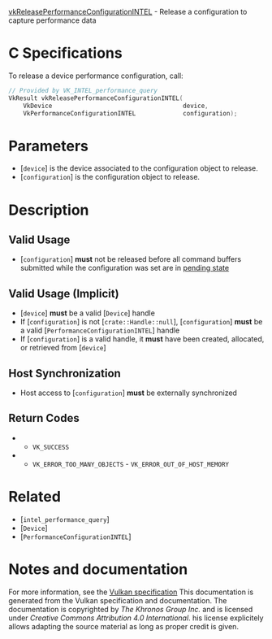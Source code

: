 [vkReleasePerformanceConfigurationINTEL](https://www.khronos.org/registry/vulkan/specs/1.3-extensions/man/html/vkReleasePerformanceConfigurationINTEL.html) - Release a configuration to capture performance data

# C Specifications
To release a device performance configuration, call:
```c
// Provided by VK_INTEL_performance_query
VkResult vkReleasePerformanceConfigurationINTEL(
    VkDevice                                    device,
    VkPerformanceConfigurationINTEL             configuration);
```

# Parameters
- [`device`] is the device associated to the configuration object to release.
- [`configuration`] is the configuration object to release.

# Description
## Valid Usage
-  [`configuration`] **must**  not be released before all command buffers submitted while the configuration was set are in [pending state](https://www.khronos.org/registry/vulkan/specs/1.3-extensions/html/vkspec.html#commandbuffers-lifecycle)

## Valid Usage (Implicit)
-  [`device`] **must**  be a valid [`Device`] handle
-    If [`configuration`] is not [`crate::Handle::null`], [`configuration`] **must**  be a valid [`PerformanceConfigurationINTEL`] handle
-    If [`configuration`] is a valid handle, it  **must**  have been created, allocated, or retrieved from [`device`]

## Host Synchronization
- Host access to [`configuration`] **must**  be externally synchronized

## Return Codes
*   - `VK_SUCCESS` 
*   - `VK_ERROR_TOO_MANY_OBJECTS`  - `VK_ERROR_OUT_OF_HOST_MEMORY`

# Related
- [`intel_performance_query`]
- [`Device`]
- [`PerformanceConfigurationINTEL`]

# Notes and documentation
For more information, see the [Vulkan specification](https://www.khronos.org/registry/vulkan/specs/1.3-extensions/html/vkspec.html)
This documentation is generated from the Vulkan specification and documentation.
The documentation is copyrighted by *The Khronos Group Inc.* and is licensed under *Creative Commons Attribution 4.0 International*.
his license explicitely allows adapting the source material as long as proper credit is given.
        
